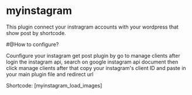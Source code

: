 # myinstagram

This plugin connect your instragram accounts with your wordpress that show post by shortcode.

#@How to configure?

Counfigure your instagram get post plugin by go to manage clients after login the instagram api, search on google instagram api document then click manage clients after that copy your instagram's client ID and paste in your main plugin file and redirect url

Shortcode: [myinstagram_load_images]
